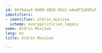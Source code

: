 ```yaml
---
id: 66f6daaf-0d89-4958-95a1-e6e0731895af
identifiers:
- identifier: aldrin_musiiwa
  scheme: everypolitician_legacy
name: Aldrin Musiiwa
lang: en
title: Aldrin Musiiwa

---
```


